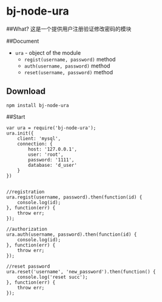 # bj-node-ura

##What?
这是一个提供用户注册验证修改密码的模块 

##Document

- `ura` - object of the module
	- `regist(username, password)` method
	- `auth(username, password)` method
	- `reset(username, password)` method


## Download

`npm install bj-node-ura`

##Start

	var ura = require('bj-node-ura');
	ura.init({
	    client: 'mysql',
	    connection: {
	        host: '127.0.0.1',
	        user: 'root',
	        password: '1111',
	        database: 'd_user'
	    }
	})


	//registration
	ura.regist(username, password).then(function(id) {
	    console.log(id);
	}, function(err) {
	    throw err;
	});

	//authorization
	ura.auth(username, password).then(function(id) {
	    console.log(id);
	}, function(err) {
	    throw err;
	});

	//reset password
    ura.reset('username', 'new_password').then(function() {
        console.log('reset succ');
    }, function(err) {
        throw err;
    });
